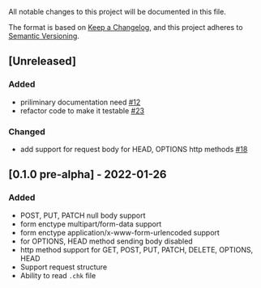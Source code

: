 All notable changes to this project will be documented in this file.

The format is based on [Keep a Changelog](https://keepachangelog.com/en/1.0.0/),
and this project adheres to [Semantic Versioning](https://semver.org/spec/v2.0.0.html).

## [Unreleased]
### Added
- priliminary documentation need [#12](https://github.com/chkware/cli/issues/12)
- refactor code to make it testable [#23](https://github.com/chkware/cli/issues/23)

### Changed
- add support for request body for HEAD, OPTIONS http methods [#18](https://github.com/chkware/cli/issues/18)

## [0.1.0 pre-alpha] - 2022-01-26
### Added
- POST, PUT, PATCH null body support
- form enctype multipart/form-data support
- form enctype application/x-www-form-urlencoded support
- for OPTIONS, HEAD method sending body disabled
- http method support for GET, POST, PUT, PATCH, DELETE, OPTIONS, HEAD
- Support request structure
- Ability to read `.chk` file
